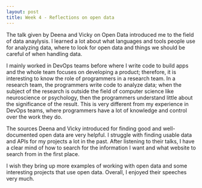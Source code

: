 ```yaml
---
layout: post
title: Week 4 - Reflections on open data
---
```


The talk given by Deena and Vicky on Open Data introduced me to the field of data anaylysis. I learned a lot about what languages and tools people use for analyzing data, where to look for open data and things we should be careful of when handling data. 

I mainly worked in DevOps teams before where I write code to build apps and the whole team focuses on developing a product; therefore, it is interesting to know the role of programmers in a research team. In a research team, the programmers write code to analyze data; when the subject of the research is outside the field of computer science like neuroscience or psychology, then the programmers understand little about the significance of the result. This is very different from my experience in DevOps teams, where programmers have a lot of knowledge and control over the work they do.

The sources Deena and Vicky introduced for finding good and well-documented open data are very helpful. I struggle with finding usable data and APIs for my projects a lot in the past. After listening to their talks, I have a clear mind of how to search for the information I want and what website to search from in the first place.

I wish they bring up more examples of working with open data and some interesting projects that use open data. Overall, I  enjoyed their speeches very much.
